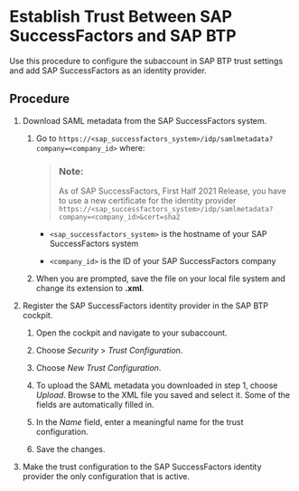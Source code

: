 <!-- loio80a3fd16d144454fbe08377d284e3c37 -->

# Establish Trust Between SAP SuccessFactors and SAP BTP

Use this procedure to configure the subaccount in SAP BTP trust settings and add SAP SuccessFactors as an identity provider.



## Procedure

1.  Download SAML metadata from the SAP SuccessFactors system.

    1.  Go to `https://<sap_successfactors_system>/idp/samlmetadata?company=<company_id>` where:

        > ### Note:  
        > As of SAP SuccessFactors, First Half 2021 Release, you have to use a new certificate for the identity provider `https://<sap_successfactors_system>/idp/samlmetadata?company=<company_id>&cert=sha2`

        -   `<sap_successfactors_system>` is the hostname of your SAP SuccessFactors system

        -   `<company_id>` is the ID of your SAP SuccessFactors company

    2.  When you are prompted, save the file on your local file system and change its extension to **.xml**.

2.  Register the SAP SuccessFactors identity provider in the SAP BTP cockpit.

    1.  Open the cockpit and navigate to your subaccount.

    2.  Choose *Security* \> *Trust Configuration*.

    3.  Choose *New Trust Configuration*.

    4.  To upload the SAML metadata you downloaded in step 1, choose *Upload*. Browse to the XML file you saved and select it. Some of the fields are automatically filled in.

    5.  In the *Name* field, enter a meaningful name for the trust configuration.

    6.  Save the changes.

3.  Make the trust configuration to the SAP SuccessFactors identity provider the only configuration that is active.


